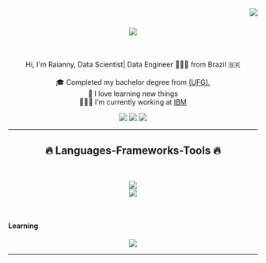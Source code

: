<img align="right" src="https://visitor-badge.laobi.icu/badge?page_id=raiannyc.raiannyc">

<h1 align="center">
  <a href="https://git.io/typing-svg">
    <img src="https://readme-typing-svg.herokuapp.com/?lines=Hi+There!+👋;+Myself+Raianny+C!;&center=true&size=30">
  </a>
</h1>

<br>
<p align="center">
  Hi, I'm Raianny, Data Scientist| Data Engineer 👩🏽‍💻 from Brazil 🇧🇷
  <br>
  <br>
  🎓 Completed my bachelor degree from <a href="https://ufg.br/"> (UFG).</a>
  <br>
  🧠 I love learning new things
  <br>
  👩🏽‍💼 I’m currently working at <a href="https://www.ibm.com"> IBM </a>
  <br>
</p>

<div align="center"> 
 <a href="https://discord.gg" target="_blank"><img src="https://img.shields.io/badge/Discord-7289DA?style=for-the-badge&logo=discord&logoColor=white" target="_blank"></a> 
  <a href = "mailto:raiannycardoso.rc@gmail.com"><img src="https://img.shields.io/badge/-Gmail-%23333?style=for-the-badge&logo=gmail&logoColor=white" target="_blank"></a>
  <a href="https://in.linkedin.com/in/raianny" target="_blank"><img src="https://img.shields.io/badge/-LinkedIn-%230077B5?style=for-the-badge&logo=linkedin&logoColor=white" target="_blank"></a> 
 
</div>

<hr>
<h2 align="center">🔥 Languages-Frameworks-Tools 🔥</h2>
<br>
<p align="center">
  <a href="https://skillicons.dev">
    <img src="https://skillicons.dev/icons?i=git,github,python,r,gcp,aws,azure" /><br>
    <img src="https://skillicons.dev/icons?i=,docker,kubernetes,mysql,vscode," />

  </a>
</p>
<br>
<h4>Learning</h4>
<p align="center">
  <a href="https://skillicons.dev">
    <img src="https://skillicons.dev/icons?i=javascript" />
  </a>
</p>
<hr>
